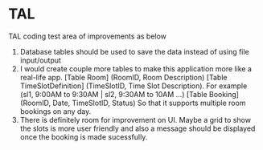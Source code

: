# TAL
 TAL coding test
area of improvements as below
1. Database tables should be used to save the data instead of using file input/output
2. I would create couple more tables to make this application more like a real-life app. 
   [Table Room] (RoomID, Room Description)
   [Table TimeSlotDefinition] (TimeSlotID, Time Slot Description). For example (sl1, 9:00AM to 9:30AM | sl2, 9:30AM to 10AM ...)
   [Table Booking] (RoomID, Date, TimeSlotID, Status)
   So that it supports multiple room bookings on any day.
3. There is definitely room for improvement on UI. Maybe a grid to show the slots is more user friendly and also a message should be displayed once the booking is made sucessfully.
